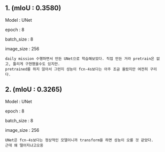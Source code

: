 ## 1. (mIoU : 0.3580)

Model : UNet

epoch : 8

batch_size : 8

image_size : 256

    daily mission 수행하면서 만든 UNet으로 학습해보았다. 직접 만든 거라 pretrain은 없고, 틀리게 구현했을수도 있지만.
    pretrained를 하지 않아서 그런지 성능이 fcn-4s보다는 아주 조금 올랐지만 여전히 구리다.
    
## 2. (mIoU : 0.3265)

Model : UNet

epoch : 8

batch_size : 8

image_size : 256

    UNet은 fcn-4s보다는 정상적인 모델이니까 transform을 하면 성능이 오를 것 같았다.
    근데 왜 떨어지냐고오옹
